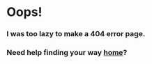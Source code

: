 # Oops!

### I was too lazy to make a 404 error page.

### Need help finding your way [home](https://apps.clarkhacks.com/?help%20home)?
